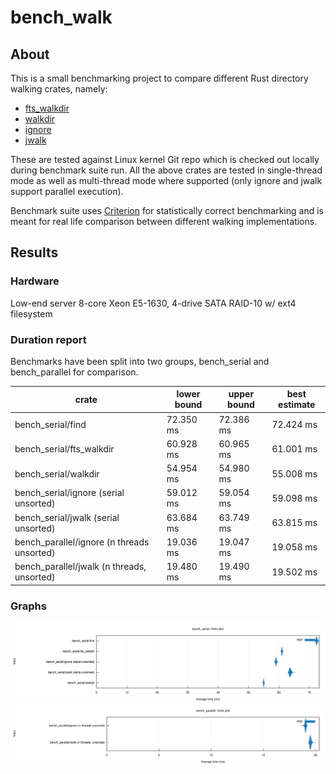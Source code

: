 # bench_walk

## About

This is a small benchmarking project to compare different Rust directory walking crates, namely:

- [fts_walkdir](https://github.com/dalance/fts-rs)
- [walkdir](https://github.com/BurntSushi/walkdir)
- [ignore](https://github.com/BurntSushi/ripgrep/tree/master/crates/ignore)
- [jwalk](https://github.com/Byron/jwalk)

These are tested against Linux kernel Git repo which is checked out locally during benchmark suite run. All the above crates are tested in single-thread mode as well as multi-thread mode where supported (only ignore and jwalk support parallel execution).

Benchmark suite uses [Criterion](https://github.com/bheisler/criterion.rs) for statistically correct benchmarking and is meant for real life comparison between different walking implementations.

## Results

### Hardware

Low-end server 8-core Xeon E5-1630, 4-drive SATA RAID-10 w/ ext4 filesystem

### Duration report

Benchmarks have been split into two groups, bench_serial and bench_parallel for comparison.

| crate                                      | lower bound | upper bound | best estimate |
| ------------------------------------------ | ----------- | ----------- | ------------- |
| bench_serial/find                          | 72.350 ms   | 72.386 ms   | 72.424 ms     |
| bench_serial/fts_walkdir                   | 60.928 ms   | 60.965 ms   | 61.001 ms     |
| bench_serial/walkdir                       | 54.954 ms   | 54.980 ms   | 55.008 ms     |
| bench_serial/ignore (serial unsorted)      | 59.012 ms   | 59.054 ms   | 59.098 ms     |
| bench_serial/jwalk (serial unsorted)       | 63.684 ms   | 63.749 ms   | 63.815 ms     |
| bench_parallel/ignore (n threads unsorted) | 19.036 ms   | 19.047 ms   | 19.058 ms     |
| bench_parallel/jwalk (n threads, unsorted) | 19.480 ms   | 19.490 ms   | 19.502 ms     |

### Graphs

![](bench_serial_violin.svg)
![](bench_parallel_violin.svg)
